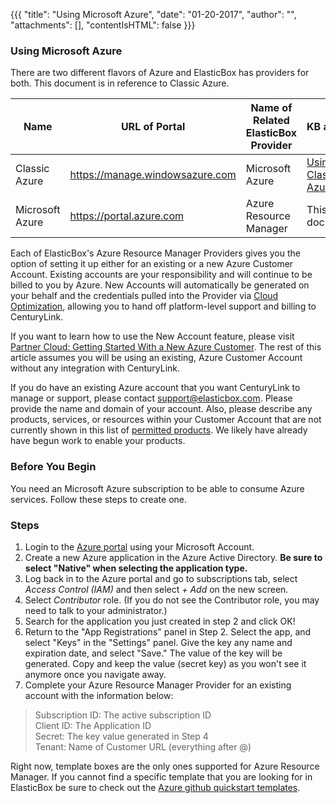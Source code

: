 {{{
"title": "Using Microsoft Azure",
"date": "01-20-2017",
"author": "",
"attachments": [],
"contentIsHTML": false
}}}

### Using Microsoft Azure

There are two different flavors of Azure and ElasticBox has providers for both. This document is in reference to Classic Azure.

**Name** | **URL of Portal** | **Name of Related ElasticBox Provider** | **KB article**
--- | --- | --- | ---
Classic Azure | https://manage.windowsazure.com | Microsoft Azure | [Using Classic Azure](../ElasticBox/using-azure/)
Microsoft Azure | https://portal.azure.com | Azure Resource Manager | This document

Each of ElasticBox's Azure Resource Manager Providers gives you the option of setting it up either for an existing or a new Azure Customer Account. Existing accounts are your responsibility and will continue to be billed to you by Azure. New Accounts will automatically be generated on your behalf and the credentials pulled into the Provider via [Cloud Optimization](../ElasticBox/partner-cloud-integration.md), allowing you to hand off platform-level support and billing to CenturyLink.

If you want to learn how to use the New Account feature, please visit [Partner Cloud: Getting Started With a New Azure Customer](../ElasticBox/partner-cloud-integration-azure-new.md). The rest of this article assumes you will be using an existing, Azure Customer Account without any integration with CenturyLink.

If you do have an existing Azure account that you want CenturyLink to manage or support, please contact support@elasticbox.com. Please provide the name and domain of your account. Also, please describe any products, services, or resources within your Customer Account that are not currently shown in this list of [permitted products](./partner-cloud-integration-azure-permissions). We likely have already have begun work to enable your products.




### Before You Begin

You need an Microsoft Azure subscription to be able to consume Azure services. Follow these steps to create one.

### Steps

1. Login to the [Azure portal](https://portal.azure.com/) using your Microsoft Account.
2. Create a new Azure application in the Azure Active Directory. <b>Be sure to select "Native" when selecting the application type.</b>
3. Log back in to the Azure portal and go to subscriptions tab, select *Access Control (IAM)* and then select  *+ Add* on the new screen.
4. Select *Contributor* role. (If you do not see the Contributor role, you may need to talk to your administrator.)
5. Search for the application you just created in step 2 and click OK!
6. Return to the "App Registrations" panel in Step 2. Select the app, and select "Keys" in the "Settings" panel. Give the key any name and expiration date, and select "Save." The value of the key will be generated. Copy and keep the value (secret key) as you won't see it anymore once you navigate away.
7. Complete your Azure Resource Manager Provider for an existing account with the information below:
> Subscription ID: The active subscription ID<br>
> Client ID: The Application ID<br>
> Secret: The key value generated in Step 4<br>
> Tenant: Name of Customer URL (everything after @)<br>


Right now, template boxes are the only ones supported for Azure Resource Manager. If you cannot find a specific template that you are looking for in ElasticBox be sure to check out the [Azure github quickstart templates](https://github.com/Azure/azure-quickstart-templates).
